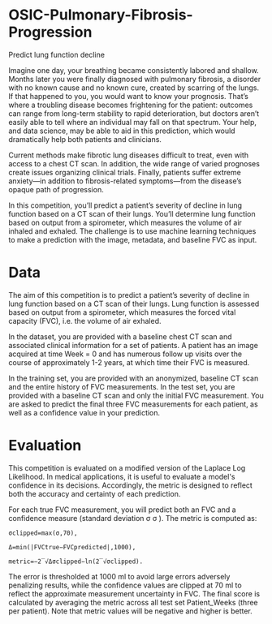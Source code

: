 # OSIC-Pulmonary-Fibrosis-Progression
Predict lung function decline

Imagine one day, your breathing became consistently labored and shallow. Months later you were finally diagnosed with pulmonary fibrosis, a disorder with no known cause and no known cure, created by scarring of the lungs. If that happened to you, you would want to know your prognosis. That’s where a troubling disease becomes frightening for the patient: outcomes can range from long-term stability to rapid deterioration, but doctors aren’t easily able to tell where an individual may fall on that spectrum. Your help, and data science, may be able to aid in this prediction, which would dramatically help both patients and clinicians.


Current methods make fibrotic lung diseases difficult to treat, even with access to a chest CT scan. In addition, the wide range of varied prognoses create issues organizing clinical trials. Finally, patients suffer extreme anxiety—in addition to fibrosis-related symptoms—from the disease’s opaque path of progression.

In this competition, you’ll predict a patient’s severity of decline in lung function based on a CT scan of their lungs. You’ll determine lung function based on output from a spirometer, which measures the volume of air inhaled and exhaled. The challenge is to use machine learning techniques to make a prediction with the image, metadata, and baseline FVC as input.

# Data
The aim of this competition is to predict a patient’s severity of decline in lung function based on a CT scan of their lungs. Lung function is assessed based on output from a spirometer, which measures the forced vital capacity (FVC), i.e. the volume of air exhaled.

In the dataset, you are provided with a baseline chest CT scan and associated clinical information for a set of patients. A patient has an image acquired at time Week = 0 and has numerous follow up visits over the course of approximately 1-2 years, at which time their FVC is measured.

In the training set, you are provided with an anonymized, baseline CT scan and the entire history of FVC measurements.
In the test set, you are provided with a baseline CT scan and only the initial FVC measurement. You are asked to predict the final three FVC measurements for each patient, as well as a confidence value in your prediction.


# Evaluation

This competition is evaluated on a modified version of the Laplace Log Likelihood. In medical applications, it is useful to evaluate a model's confidence in its decisions. Accordingly, the metric is designed to reflect both the accuracy and certainty of each prediction.

For each true FVC measurement, you will predict both an FVC and a confidence measure (standard deviation σ
σ
). The metric is computed as:

```
σclipped=max(σ,70),

Δ=min(|FVCtrue−FVCpredicted|,1000),

metric=−2‾√Δσclipped−ln(2‾√σclipped).
```

The error is thresholded at 1000 ml to avoid large errors adversely penalizing results, while the confidence values are clipped at 70 ml to reflect the approximate measurement uncertainty in FVC. The final score is calculated by averaging the metric across all test set Patient_Weeks (three per patient). Note that metric values will be negative and higher is better.
